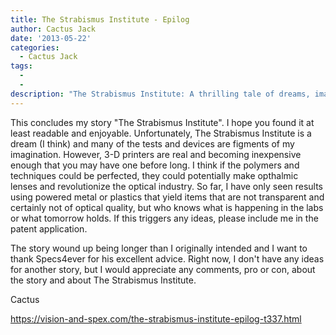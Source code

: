 ```yaml
---
title: The Strabismus Institute - Epilog
author: Cactus Jack
date: '2013-05-22'
categories:
  - Cactus Jack
tags:
  - 
  - 
description: "The Strabismus Institute: A thrilling tale of dreams, imagination, and the potential for optical revolution."
---
```

This concludes my story "The Strabismus Institute".  I hope you found it at least readable and enjoyable.  Unfortunately, The Strabismus Institute is a dream (I think) and many of the tests and devices are figments of my imagination.  However, 3-D printers are real and becoming inexpensive enough that you may have one before long.  I think if the polymers and techniques could be perfected, they could potentially make opthalmic lenses and revolutionize the optical industry.  So far, I have only seen results using powered metal or plastics that yield items that are not transparent and certainly not of optical quality, but who knows what is happening in the labs or what tomorrow holds.  If this triggers any ideas, please include me in the patent application.

The story wound up being longer than I originally intended and I want to thank Specs4ever for his excellent advice.  Right now, I don't have any ideas for another story, but I would appreciate any comments, pro or con, about the story and about The Strabismus Institute.

Cactus

https://vision-and-spex.com/the-strabismus-institute-epilog-t337.html